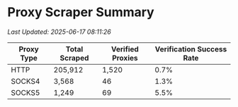 # Proxy Scraper Summary

_Last Updated: 2025-06-17 08:11:26_

| Proxy Type | Total Scraped | Verified Proxies | Verification Success Rate |
|------------|--------------|------------------|--------------------------|
| HTTP | 205,912 | 1,520 | 0.7% |
| SOCKS4 | 3,568 | 46 | 1.3% |
| SOCKS5 | 1,249 | 69 | 5.5% |
